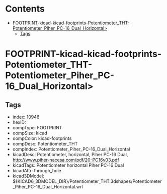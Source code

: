 



Contents
========

* [FOOTPRINT-kicad-kicad-footprints-Potentiometer_THT-Potentiometer_Piher_PC-16_Dual_Horizontal>](#footprint-kicad-kicad-footprints-potentiometer_tht-potentiometer_piher_pc-16_dual_horizontal)
	* [Tags](#tags)

# FOOTPRINT-kicad-kicad-footprints-Potentiometer_THT-Potentiometer_Piher_PC-16_Dual_Horizontal>

## Tags

- index: 10946
- hexID: 
- oompType: FOOTPRINT
- oompSize: kicad
- oompColor: kicad-footprints
- oompDesc: Potentiometer_THT
- oompIndex: Potentiometer_Piher_PC-16_Dual_Horizontal
- kicadDesc: Potentiometer, horizontal, Piher PC-16 Dual, http://www.piher-nacesa.com/pdf/20-PC16v03.pdf
- kicadTags: Potentiometer horizontal Piher PC-16 Dual
- kicadAttr: through_hole
- kicad3DModel: ${KICAD6_3DMODEL_DIR}/Potentiometer_THT.3dshapes/Potentiometer_Piher_PC-16_Dual_Horizontal.wrl

